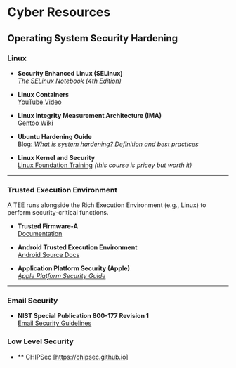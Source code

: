 # Cyber Resources

## Operating System Security Hardening

### Linux
- **Security Enhanced Linux (SELinux)**  
  [*The SELinux Notebook (4th Edition)*](https://freecomputerbooks.com/books/The_SELinux_Notebook-4th_Edition.pdf)

- **Linux Containers**  
  [YouTube Video](https://www.youtube.com/watch?v=zeMlsYJUgnY&t=1052s)

- **Linux Integrity Measurement Architecture (IMA)**  
  [Gentoo Wiki](https://wiki.gentoo.org/wiki/Integrity_Measurement_Architecture)

- **Ubuntu Hardening Guide**  
  [Blog: *What is system hardening? Definition and best practices*](https://ubuntu.com/blog/what-is-system-hardening-definition-and-best-practices)

- **Linux Kernel and Security**  
  [Linux Foundation Training](https://training.linuxfoundation.org/training/security-and-linux-kernel-lfd441/) *(this course is pricey but worth it)*

---

### Trusted Execution Environment

A TEE runs alongside the Rich Execution Environment (e.g., Linux) to perform security-critical functions.

- **Trusted Firmware-A**  
  [Documentation](https://trustedfirmware-a.readthedocs.io/en/latest/)

- **Android Trusted Execution Environment**  
  [Android Source Docs](https://source.android.com/docs/security/features/trusty)

- **Application Platform Security (Apple)**  
  [*Apple Platform Security Guide*](https://help.apple.com/pdf/security/en_US/apple-platform-security-guide.pdf)

---

### Email Security

- **NIST Special Publication 800-177 Revision 1**  
  [Email Security Guidelines](https://nvlpubs.nist.gov/nistpubs/SpecialPublications/NIST.SP.800-177r1.pdf)

### Low Level Security
  - ** CHIPSec
    [https://chipsec.github.io]
